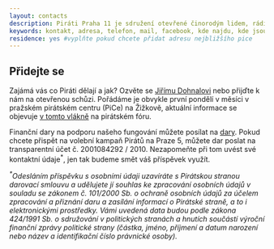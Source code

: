 ```yaml
---
layout: contacts
description: Piráti Praha 11 je sdružení otevřené činorodým lidem, rádi přivítáme nové příznivce a dobrovolníky, kterým Praha 11 leží na srdci.
keywords: kontakt, adresa, telefon, mail, facebook, kde najdu, kde jsou, pirati praha 11, praha
residence: yes #vyplňte pokud chcete přidat adresu nejbližšího pice
---
```


## Přidejte se

Zajámá vás co Piráti dělají a jak? Ozvěte se [Jiřímu Dohnalovi](/lide/jiri-dohnal) nebo přijďte k nám na otevřenou schůzi. Pořádáme je obvykle první pondělí v měsíci v pražském pirátském centru (PiCe) na Žižkově, aktuální informace se objevuje [v tomto vlákně](https://forum.pirati.cz/viewtopic.php?f=923&t=40251) na pirátském fóru.

Finanční dary na podporu našeho fungování můžete posílat na [dary](https://dary.pirati.cz).
Pokud chcete přispět na volební kampaň Pirátů na Praze 5, můžete dar poslat na transparentní účet č. 2001084292 / 2010. Nezapomeňte při tom uvést své kontaktní údaje<sup>\*</sup>, jen tak budeme smět váš příspěvek využít.

*<sup>\*</sup>Odesláním příspěvku s osobními údaji uzavíráte s Pirátskou stranou darovací smlouvu a udělujete jí souhlas ke zpracování osobních údajů v souladu se zákonem č. 101/2000 Sb. o ochraně osobních údajů za účelem zpracování a přiznání daru a zasílání informací o Pirátské straně, a to i elektronickými prostředky. Vámi uvedená data budou podle zákona 424/1991 Sb. o sdružování v politických stranách a hnutích součástí výroční finanční zprávy politické strany (částka, jméno, příjmení a datum narození nebo název a identifikační číslo právnické osoby).*



